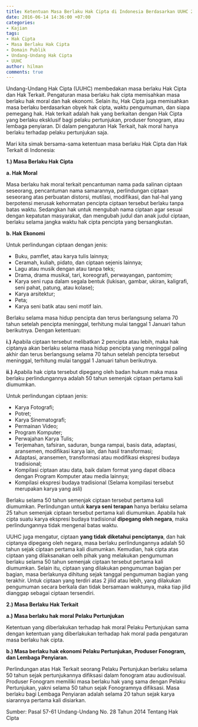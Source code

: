 ```yaml
---
title: Ketentuan Masa Berlaku Hak Cipta di Indonesia Berdasarkan UUHC 2014
date: 2016-06-14 14:36:00 +07:00
categories:
- Kajian
tags:
- Hak Cipta
- Masa Berlaku Hak Cipta
- Domain Publik
- Undang-Undang Hak Cipta
- UUHC
author: hilman
comments: true
---
```


Undang-Undang Hak Cipta (UUHC) membedakan masa berlaku Hak Cipta dan Hak Terkait. Pengaturan masa berlaku hak cipta memisahkan masa berlaku hak moral dan hak ekonomi. Selain itu, Hak Cipta juga memisahkan masa berlaku berdasarkan obyek hak cipta, waktu pengumuman, dan siapa pemegang hak. Hak terkait adalah hak yang berkaitan dengan Hak Cipta yang berlaku eksklusif bagi pelaku pertunjukan, produser fonogram, atau lembaga penyiaran. Di dalam pengaturan Hak Terkait, hak moral hanya berlaku terhadap pelaku pertunjukan saja.

Mari kita simak bersama-sama ketentuan masa berlaku Hak Cipta dan Hak Terkait di Indonesia:

**1.) Masa Berlaku Hak Cipta**

**a. Hak Moral**

Masa berlaku hak moral terkait pencantuman nama pada salinan ciptaan seseorang, pencantuman nama samarannya, perlindungan ciptaan seseorang  atas perbuatan distorsi, mutilasi, modifikasi, dan hal-hal yang berpotensi merusak kehormatan pencipta ciptaan tersebut berlaku tanpa batas waktu. Sedangkan hak untuk mengubah nama ciptaan agar sesuai dengan kepatutan masyarakat, dan mengubah judul dan anak judul ciptaan, berlaku selama jangka waktu hak cipta pencipta yang bersangkutan.

**b. Hak Ekonomi**

Untuk perlindungan ciptaan dengan jenis:

* Buku, pamflet, atau karya tulis lainnya;
* Ceramah, kuliah, pidato, dan ciptaan sejenis lainnya;
* Lagu atau musik dengan atau tanpa teks;
* Drama, drama musikal, tari, koreografi, perwayangan, pantomim;
* Karya seni rupa dalam segala bentuk (lukisan, gambar, ukiran, kaligrafi, seni pahat, patung, atau kolase);
* Karya arsitektur;
* Peta;
* Karya seni batik atau seni motif lain.

Berlaku selama masa hidup pencipta dan terus berlangsung selama 70 tahun setelah pencipta meninggal, terhitung mulai tanggal 1 Januari tahun berikutnya. Dengan ketentuan:

**i.)** Apabila ciptaan tersebut melibatkan 2 pencipta atau lebih, maka hak ciptanya akan berlaku selama masa hidup pencipta yang meninggal paling akhir dan terus berlangsung selama 70 tahun setelah pencipta tersebut meninggal, terhitung mulai tanggal 1 Januari tahun berikutnya.

**ii.)** Apabila hak cipta tersebut dipegang oleh badan hukum maka masa berlaku perlindungannya adalah 50 tahun semenjak ciptaan pertama kali diumumkan.

Untuk perlindungan ciptaan jenis:

* Karya Fotografi;
* Potret;
* Karya Sinematografi;
* Permainan Video;
* Program Komputer;
* Perwajahan Karya Tulis;
* Terjemahan, tafsiran, saduran, bunga rampai, basis data, adaptasi, aransemen, modifikasi karya lain, dan hasil transformasi;
* Adaptasi, aransemen, transformasi atau modifikasi ekspresi budaya tradisional;
* Kompilasi ciptaan atau data, baik dalam format yang dapat dibaca dengan Program Komputer atau media lainnya;
* Kompilasi ekspresi budaya tradisional (Selama kompilasi tersebut merupakan karya yang asli)

Berlaku selama 50 tahun semenjak ciptaan tersebut pertama kali diumumkan. Perlindungan untuk **karya seni terapan** hanya berlaku selama 25 tahun semenjak ciptaan tersebut pertama kali diumumkan. Apabila hak cipta suatu karya ekspresi budaya tradisional **dipegang oleh negara**, maka perlindungannya tidak mengenal batas waktu.

UUHC juga mengatur, ciptaan **yang tidak diketahui penciptanya**, dan hak ciptanya dipegang oleh negara, masa berlaku perlindungannya adalah 50 tahun sejak ciptaan pertama kali diumumkan. Kemudian, hak cipta atas ciptaan yang dilaksanakan oelh pihak yang melakukan pengumuman berlaku selama 50 tahun semenjak ciptaan tersebut pertama kali diumumkan. Selain itu, ciptaan yang dilakukan pengumuman bagian per bagian, masa berlakunya dihitung sejak tanggal pengumuman bagian yang terakhir. Untuk ciptaan yang terdiri atas 2 jilid atau lebih, yang dilakukan pengumuman secara berkala dan tidak bersamaan waktunya, maka tiap jilid dianggap sebagai ciptaan tersendiri.

**2.) Masa Berlaku Hak Terkait**

**a.) Masa berlaku hak moral Pelaku Pertunjukan**

Ketentuan yang diberlakukan terhadap hak moral Pelaku Pertunjukan sama dengan ketentuan yang diberlakukan terhadap hak moral pada pengaturan masa berlaku hak cipta.

**b.) Masa berlaku hak ekonomi Pelaku Pertunjukan, Produser Fonogram, dan Lembaga Penyiaran.**

Perlindungan atas Hak Terkait seorang Pelaku Pertunjukan berlaku selama 50 tahun sejak pertunjukannya difiksasi dalam fonogram atau audiovisual. Produser Fonogram memiliki masa berlaku hak yang sama dengan Pelaku Pertunjukan, yakni selama 50 tahun sejak Fonogramnya difiksasi. Masa berlaku bagi Lembaga Penyiaran adalah selama 20 tahun sejak karya siarannya pertama kali disiarkan.

Sumber: Pasal  57-61 Undang-Undang No. 28 Tahun 2014 Tentang Hak Cipta
